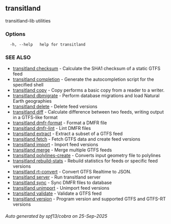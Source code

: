 ## transitland

transitland-lib utilities

### Options

```
  -h, --help   help for transitland
```

### SEE ALSO

* [transitland checksum](transitland_checksum.md)	 - Calculate the SHA1 checksum of a static GTFS feed
* [transitland completion](transitland_completion.md)	 - Generate the autocompletion script for the specified shell
* [transitland copy](transitland_copy.md)	 - Copy performs a basic copy from a reader to a writer.
* [transitland dbmigrate](transitland_dbmigrate.md)	 - Perform database migrations and load Natural Earth geographies
* [transitland delete](transitland_delete.md)	 - Delete feed versions
* [transitland diff](transitland_diff.md)	 - Calculate difference between two feeds, writing output in a GTFS-like format
* [transitland dmfr-format](transitland_dmfr-format.md)	 - Format a DMFR file
* [transitland dmfr-lint](transitland_dmfr-lint.md)	 - Lint DMFR files
* [transitland extract](transitland_extract.md)	 - Extract a subset of a GTFS feed
* [transitland fetch](transitland_fetch.md)	 - Fetch GTFS data and create feed versions
* [transitland import](transitland_import.md)	 - Import feed versions
* [transitland merge](transitland_merge.md)	 - Merge multiple GTFS feeds
* [transitland polylines-create](transitland_polylines-create.md)	 - Converts input geometry file to polylines
* [transitland rebuild-stats](transitland_rebuild-stats.md)	 - Rebuild statistics for feeds or specific feed versions
* [transitland rt-convert](transitland_rt-convert.md)	 - Convert GTFS Realtime to JSON.
* [transitland server](transitland_server.md)	 - Run transitland server
* [transitland sync](transitland_sync.md)	 - Sync DMFR files to database
* [transitland unimport](transitland_unimport.md)	 - Unimport feed versions
* [transitland validate](transitland_validate.md)	 - Validate a GTFS feed
* [transitland version](transitland_version.md)	 - Program version and supported GTFS and GTFS-RT versions

###### Auto generated by spf13/cobra on 25-Sep-2025
